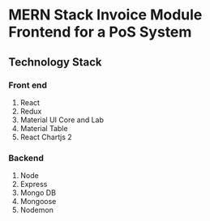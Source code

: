 # MERN Stack Invoice Module Frontend for a PoS System

## Technology Stack

### Front end

1. React
2. Redux
3. Material UI Core and Lab
4. Material Table
5. React Chartjs 2

### Backend

1. Node
2. Express
3. Mongo DB
4. Mongoose
5. Nodemon
